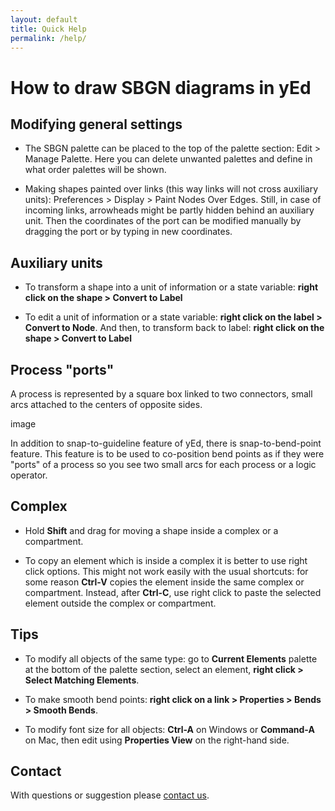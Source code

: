 ```yaml
---
layout: default
title: Quick Help
permalink: /help/
---
```


# How to draw SBGN diagrams in yEd

## Modifying general settings

* The SBGN palette can be placed to the top of the palette section: Edit > Manage Palette. Here you can delete unwanted palettes and define in what order palettes will be shown.  

* Making shapes painted over links (this way links will not cross auxiliary units): Preferences > Display > Paint Nodes Over Edges. Still, in case of incoming links, arrowheads might be partly hidden behind an auxiliary unit. Then the coordinates of the port can be modified manually by dragging the port or by typing in new coordinates.

## Auxiliary units

* To transform a shape into a unit of information or a state variable: **right click on the shape > Convert to Label**

* To edit a unit of information or a state variable: **right click on the label > Convert to Node**. And then, to transform back to label: **right click on the shape > Convert to Label**

## Process "ports"

A process is represented by a square box linked to two connectors, small arcs attached to the centers of opposite sides.

image

In addition to snap-to-guideline feature of yEd, there is snap-to-bend-point feature. This feature is to be used to co-position bend points as if they were "ports" of a process so you see two small arcs for each process or a logic operator.

## Complex

* Hold **Shift** and drag for moving a shape inside a complex or a compartment.

* To copy an element which is inside a complex it is better to use right click options. This might not work easily with the usual shortcuts: for some reason **Ctrl-V** copies the element inside the same complex or compartment. Instead, after **Ctrl-C**, use right click to paste the selected element outside the complex or compartment.

## Tips

* To modify all objects of the same type: go to **Current Elements** palette at the bottom of the palette section, select an element, **right click > Select Matching Elements**.

* To make smooth bend points: **right click on a link > Properties > Bends > Smooth Bends**.

* To modify font size for all objects: **Ctrl-A** on Windows or **Command-A** on Mac, then edit using **Properties View** on the right-hand side.

## Contact 

With questions or suggestion please [contact us](/about).


